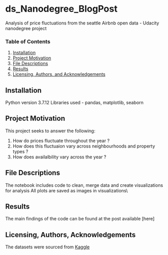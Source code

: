 # ds_Nanodegree_BlogPost
Analysis of price fluctuations from the seattle Airbnb open data - Udacity nanodegree project

### Table of Contents

1. [Installation](#installation)
2. [Project Motivation](#motivation)
3. [File Descriptions](#files)
4. [Results](#results)
5. [Licensing, Authors, and Acknowledgements](#licensing)

## Installation <a name="installation"></a>

Python version 3.7.12
Libraries used - pandas, matplotlib, seaborn

## Project Motivation<a name="motivation"></a>

This project  seeks to answer the following:<br>
1. How do prices fluctuate throughout the year ?
2. How does this fluctuaion vary across neighbourhoods and property types ?
3. How does availalbility vary across the year ?  


## File Descriptions <a name="files"></a>

The notebook includes code to clean, merge data and create visualizations for analysis
All plots are saved as images in visualizations\

## Results<a name="results"></a>

The main findings of the code can be found at the post available [here]

## Licensing, Authors, Acknowledgements<a name="licensing"></a>

The datasets were sourced from [Kaggle](https://www.kaggle.com/datasets/airbnb/seattle?select=listings.csv)

